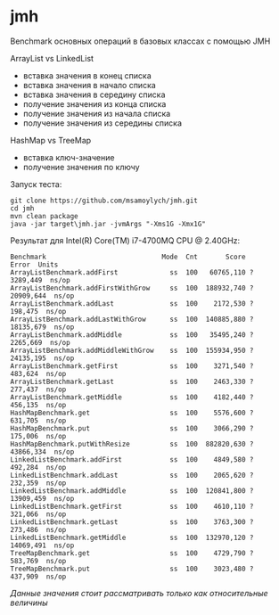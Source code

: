 # jmh
Benchmark основных операций в базовых классах с помощью JMH

ArrayList vs LinkedList
- вставка значения в конец списка
- вставка значения в начало списка
- вставка значения в середину списка
- получение значения из конца списка
- получение значения из начала списка
- получение значения из середины списка

HashMap vs TreeMap
- вставка ключ-значение
- получение значения по ключу

Запуск теста:
```
git clone https://github.com/msamoylych/jmh.git
cd jmh
mvn clean package
java -jar target\jmh.jar -jvmArgs "-Xms1G -Xmx1G"
```

Результат для Intel(R) Core(TM) i7-4700MQ CPU @ 2.40GHz:

```
Benchmark                             Mode  Cnt       Score       Error  Units
ArrayListBenchmark.addFirst             ss  100   60765,110 ?  3289,449  ns/op
ArrayListBenchmark.addFirstWithGrow     ss  100  188932,740 ? 20909,644  ns/op
ArrayListBenchmark.addLast              ss  100    2172,530 ?   198,475  ns/op
ArrayListBenchmark.addLastWithGrow      ss  100  140885,880 ? 18135,679  ns/op
ArrayListBenchmark.addMiddle            ss  100   35495,240 ?  2265,669  ns/op
ArrayListBenchmark.addMiddleWithGrow    ss  100  155934,950 ? 24135,195  ns/op
ArrayListBenchmark.getFirst             ss  100    3271,540 ?   483,624  ns/op
ArrayListBenchmark.getLast              ss  100    2463,330 ?   277,437  ns/op
ArrayListBenchmark.getMiddle            ss  100    4182,440 ?   456,135  ns/op
HashMapBenchmark.get                    ss  100    5576,600 ?   631,705  ns/op
HashMapBenchmark.put                    ss  100    3066,290 ?   175,006  ns/op
HashMapBenchmark.putWithResize          ss  100  882820,630 ? 43866,334  ns/op
LinkedListBenchmark.addFirst            ss  100    4849,580 ?   492,284  ns/op
LinkedListBenchmark.addLast             ss  100    2065,620 ?   232,359  ns/op
LinkedListBenchmark.addMiddle           ss  100  120841,800 ? 13909,459  ns/op
LinkedListBenchmark.getFirst            ss  100    4610,110 ?   321,066  ns/op
LinkedListBenchmark.getLast             ss  100    3763,300 ?   273,486  ns/op
LinkedListBenchmark.getMiddle           ss  100  132970,120 ? 14069,491  ns/op
TreeMapBenchmark.get                    ss  100    4729,790 ?   583,769  ns/op
TreeMapBenchmark.put                    ss  100    3023,480 ?   437,909  ns/op
```

*Данные значения стоит рассматривать только как относительные величины*

